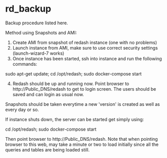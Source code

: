 # rd_backup
Backup procedure listed here.

Method using Snapshots and AMI:

1. Create AMI from snapshot of redash instance (one with no problems)
2. Launch instance from AMI, make sure to use correct security settings (launch-wizard-7 works)
3. Once instance has been started, ssh into instance and run the following commands:

sudo apt-get update;
cd /opt/redash;
sudo docker-compose start

4. Redash should be up and running now. Point browser to http://Public_DNS/redash to get to login screen.
  The users should be saved and can login as usual now.
  

Snapshots should be taken everytime a new 'version' is created as well as every day or so. 


If instance shuts down, the server can be started get simply using:

cd /opt/redash;
sudo docker-compose start

Then point browser to http://Public_DNS/redash. Note that when pointing browser to this web, may take a minute or two to load
initially since all the queries and tables are being loaded still.
